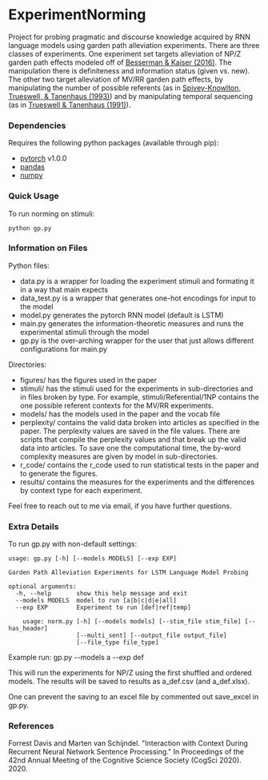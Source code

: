 # ExperimentNorming
Project for probing pragmatic and discourse knowledge acquired by 
RNN language models using garden path alleviation experiments. There
are three classes of experiments. One experiment set targets
 alleviation of NP/Z garden path effects modeled off of 
[Besserman & Kaiser (2016)](https://cogsci.mindmodeling.org/2016/papers/0161/). 
The manipulation there is definiteness and information status (given vs. new). 
The other two target alleviation of MV/RR garden path effects, by manipulating 
the number of possible referents (as in 
[Spivey-Knowlton, Trueswell, & Tanenhaus (1993)](http://citeseerx.ist.psu.edu/viewdoc/summary?doi=10.1.1.384.8480))
and by manipulating temporal sequencing (as in 
[Trueswell & Tanenhaus (1991)](https://www.tandfonline.com/doi/abs/10.1080/01690969108406946)).

 
### Dependencies
Requires the following python packages (available through pip):
* [pytorch](https://pytorch.org/) v1.0.0
* [pandas](https://pandas.pydata.org) 
* [numpy](https://numpy.org)


### Quick Usage
To run norming on stimuli:

    python gp.py

### Information on Files

Python files:
* data.py is a wrapper for loading the experiment stimuli and formating it in a way that 
main expects
* data_test.py is a wrapper that generates one-hot encodings for input 
to the model 
* model.py generates the pytorch RNN model (default is LSTM)
* main.py generates the information-theoretic measures and runs the experimental stimuli 
through the model
* gp.py is the over-arching wrapper for the user that just allows different configurations for main.py

Directories:

* figures/ has the figures used in the paper
* stimuli/ has the stimuli used for the experiments in sub-directories and in files broken by type. 
For example, stimuli/Referential/1NP contains the one possible referent contexts for the MV/RR experiments.
* models/ has the models used in the paper and the vocab file
* perplexity/ contains the valid data broken into articles as specified in the paper. The perplexity values are 
saved in the file values. There are scripts that compile the perplexity values and that break up the valid 
data into articles. To save one the computational time, the by-word complexity measures are given by model 
in sub-directories. 
* r_code/ contains the r_code used to run statistical tests in the paper and to generate the figures.
* results/ contains the measures for the experiments and the differences by context type for each experiment.

Feel free to reach out to me via email, if you have further questions.

### Extra Details
To run gp.py with non-default settings:

    usage: gp.py [-h] [--models MODELS] [--exp EXP]

    Garden Path Alleviation Experiments for LSTM Language Model Probing

    optional arguments:
      -h, --help       show this help message and exit
      --models MODELS  model to run [a|b|c|d|e|all]
      --exp EXP        Experiment to run [def|ref|temp]
                    
        usage: norm.py [-h] [--models models] [--stim_file stim_file] [--has_header]
                       [--multi_sent] [--output_file output_file]
                       [--file_type file_type]

Example run:
        gp.py --models a --exp def

This will run the experiments for NP/Z using the first shuffled and ordered models. The 
results will be saved to results as a_def.csv (and a_def.xlsx).

One can prevent the saving to an excel file by commented out save_excel in gp.py.

### References
Forrest Davis and Marten van Schijndel. "Interaction with Context During Recurrent Neural Network 
Sentence Processing." In Proceedings of the 42nd Annual Meeting of the Cognitive Science Society (CogSci 2020). 2020.
